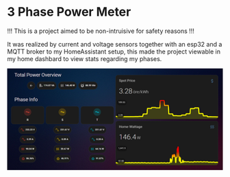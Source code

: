 # 3 Phase Power Meter
!!! This is a project aimed to be non-intruisive for safety reasons !!!

It was realized by current and voltage sensors together with an esp32 and a MQTT broker to my HomeAssistant setup,
this made the project viewable in my home dashbard to view stats regarding my phases.

![alt text](<Power Overview-1.png>)